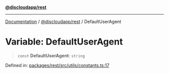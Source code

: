 [**@discloudapp/rest**](../README.md)

***

[Documentation](../../../packages.md) / [@discloudapp/rest](../README.md) / DefaultUserAgent

# Variable: DefaultUserAgent

> `const` **DefaultUserAgent**: `string`

Defined in: [packages/rest/src/utils/constants.ts:17](https://github.com/discloud/discloud.app/blob/1458affc9a022eb2fc5fe37e7b3b002130b2fdad/packages/rest/src/utils/constants.ts#L17)
